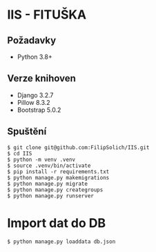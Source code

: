 # IIS - FITUŠKA

## Požadavky

 - Python 3.8+

## Verze knihoven

 - Django 3.2.7
 - Pillow 8.3.2
 - Bootstrap 5.0.2

## Spuštění

```shell
$ git clone git@github.com:FilipSolich/IIS.git
$ cd IIS
$ python -m venv .venv
$ source .venv/bin/activate
$ pip install -r requirements.txt
$ python manage.py makemigrations
$ python manage.py migrate
$ python manage.py creategroups
$ python manage.py runserver
```

# Import dat do DB

```shell
$ python manage.py loaddata db.json
```
